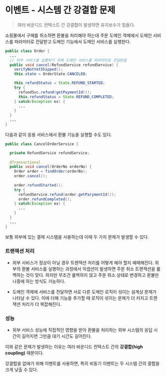 # 이벤트 - 시스템 간 강결합 문제

> 여러 바운디드 컨텍스트 간 강결합이 발생하면 유지보수가 힘들다.

쇼핑몰에서 구매를 취소하면 환불을 처리해야 하는데 주문 도메인 객체에서 도메인 서비스를 파라미터로 전달받고 도메인 기능에서 도메인 서비스를 실행한다.  

```java
public class Order {
  ...
  // 외부 서비스를 실행하기 위해 도메인 서비스를 파라미터로 전달받음
  public void cancel(RefundService refundService) {
    verifyNotYetShipped();
    this.state = OrderState.CANCELED;

    this.refundStatus = State.REFUND_STARTED;
    try {
      refundSvc.refund(getPaymentId());
      this.refundStatus = State.REFUND_COMPLETED;
    } catch(Exception ex) {
      ...
    }
  }
  ...
}
```

다음과 같이 응용 서비스에서 환불 기능을 실행할 수도 있다.

```java
public class CancelOrderService {

  private RefundService refundService;
  
  @Transactional
  public void cancel(OrderNo orderNo) {
    Order order = findOrder(orderBo);
    order.cancel();
    
    order.refundStarted();
    try {
      refundService.refund(order.getParymentId());
      order.refundCompleted();
    } catch(Exception ex) {
      ...
    }
  }
  ...
}
```

보통 외부에 있는 결제 시스템을 사용하는데 이때 두 가지 문제가 발생할 수 있다.

### 트랜잭션 처리
- 외부 서비스가 정상이 아닐 경우 트랜잭션 처리를 어떻게 해야 할지 예매해진다.
  외부의 환불 서비스를 실행하는 과정에서 익셉션이 발생하면 주문 취소 트랜잭션을 롤백하는 것이 맞다.
  하지만 무조건 롤백하지 않고 주문 취소 상태로 변경하고 환불만 나중에 하는 방식도 가능하다.

- 도메인 객체에 서비스를 전달하면 서로 다른 도메인 로직이 섞이는 설계상 문제가 나타날 수 있다. 
  이에 더해 기능을 추가할 때 로직이 섞이는 문제가 더 커지고 트랜잭션 처리가 더 복잡해진다.


### 성능
- 외부 서비스 성능에 직접적인 영향을 받아 환불을 처리하는 외부 시스템의 응답 시간이 길어지면 그만큼 대기 시간도 길어진다.

이와 같은 문제가 발생하는 이유는 여러 바운디드 컨텍스트 간의 **강결합(high coupling)** 때문이다.
  
강결합을 없애기 위해 이벤트를 사용하면, 특히 비동기 이벤트는 두 시스템 간의 결합을 크게 낮출 수 있다.
